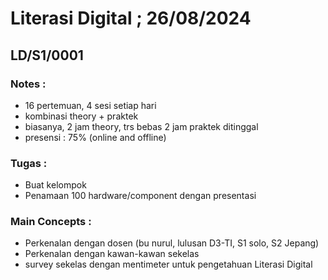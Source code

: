 # Literasi Digital ; 26/08/2024
## LD/S1/0001

### Notes : 
- 16 pertemuan, 4 sesi setiap hari
- kombinasi theory + praktek
- biasanya, 2 jam theory, trs bebas 2 jam praktek ditinggal
- presensi : 75% (online and offline)


### Tugas : 
- Buat kelompok
- Penamaan 100 hardware/component dengan presentasi

### Main Concepts :
- Perkenalan dengan dosen (bu nurul, lulusan D3-TI, S1 solo, S2 Jepang)
- Perkenalan dengan kawan-kawan sekelas
- survey sekelas dengan mentimeter untuk pengetahuan Literasi Digital
